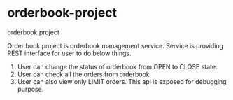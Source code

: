 # orderbook-project
orderbook project

Order book project is orderbook management service. Service is providing REST interface for user to do below things.

1. User can change the status of orderbook from OPEN to CLOSE state.
2. User can check all the orders from orderbook
3. User can also view only LIMIT orders. This api is exposed for debugging purpose.

